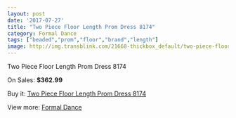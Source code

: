 ```yaml
---
layout: post
date: '2017-07-27'
title: "Two Piece Floor Length Prom Dress 8174"
category: Formal Dance
tags: ["beaded","prom","floor","brand","length"]
image: http://img.transblink.com/21668-thickbox_default/two-piece-floor-length-prom-dress-8174.jpg
---
```

Two Piece Floor Length Prom Dress 8174

On Sales: **$362.99**
<a href="https://www.transblink.com/en/formal-dance/6862-two-piece-floor-length-prom-dress-8174.html"><amp-img layout="responsive" width="600" height="600" src="//img.transblink.com/21668-thickbox_default/two-piece-floor-length-prom-dress-8174.jpg" alt="Two Piece Floor Length Prom Dress 8174 0" /></a>
<a href="https://www.transblink.com/en/formal-dance/6862-two-piece-floor-length-prom-dress-8174.html"><amp-img layout="responsive" width="600" height="600" src="//img.transblink.com/21670-thickbox_default/two-piece-floor-length-prom-dress-8174.jpg" alt="Two Piece Floor Length Prom Dress 8174 1" /></a>
<a href="https://www.transblink.com/en/formal-dance/6862-two-piece-floor-length-prom-dress-8174.html"><amp-img layout="responsive" width="600" height="600" src="//img.transblink.com/21669-thickbox_default/two-piece-floor-length-prom-dress-8174.jpg" alt="Two Piece Floor Length Prom Dress 8174 2" /></a>

Buy it: [Two Piece Floor Length Prom Dress 8174](https://www.transblink.com/en/formal-dance/6862-two-piece-floor-length-prom-dress-8174.html "Two Piece Floor Length Prom Dress 8174")

View more: [Formal Dance](https://www.transblink.com/en/6-formal-dance "Formal Dance")
